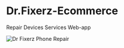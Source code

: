 # Dr.Fixerz-Ecommerce
Repair Devices Services Web-app

![Dr Fixerz Phone Repair](https://user-images.githubusercontent.com/36004614/88445484-f08f7500-cdf0-11ea-9d1b-76e047e21fee.png)
